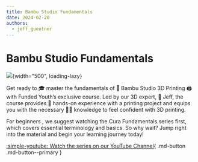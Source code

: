 ```yaml
---
title: Bambu Studio Fundamentals
date: 2024-02-20
authors:
  - jeff_guentner
...
```


# Bambu Studio Fundamentals

![](https://fundedyouth.org/wp-content/uploads/2024/02/01BambuStudioFundamentals-Overview.png){width="500", loading-lazy}


Get ready to 🎓 master the fundamentals of 🎋 Bambu Studio 3D Printing 🖨️ with Funded Youth’s exclusive course. Led by our 3D expert, 🧐 Jeff, the course provides 👋 hands-on experience with a printing project and equips you with the necessary 🧑‍🎓 knowledge to feel confident with 3D printing. <!-- more -->

For beginners , we suggest watching the Cura Fundamentals series first, which covers essential terminology and basics. So why wait? Jump right into the material and begin your learning journey today!


[:simple-youtube: Watch the series on our YouTube Channel](https://www.youtube.com/watch?v=5le53_-oi6A&list=PLqD3DJZs3fm7sToVBj3Jk3VLnoplgCosN){ .md-button .md-button--primary }